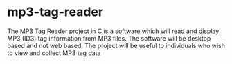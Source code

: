 # mp3-tag-reader
 The MP3 Tag Reader project in C is a software which will read and display MP3 (ID3) tag information  from MP3 files. The software will be desktop based and not web based. The project will be useful to  individuals who wish to view and collect MP3 tag data
